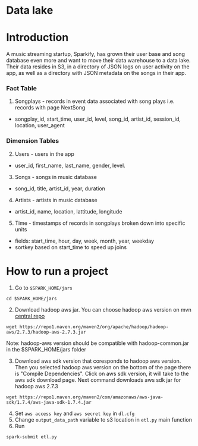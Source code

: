 # Data lake

# Introduction

A music streaming startup, Sparkify, has grown their user base and song database even more and want to move their data
warehouse to a data lake. Their data resides in S3, in a directory of JSON logs on user activity on the app, as well as
a directory with JSON metadata on the songs in their app.


### Fact Table
1) Songplays - records in event data associated with song plays i.e. records with page NextSong
- songplay_id, start_time, user_id, level, song_id, artist_id, session_id, location, user_agent

### Dimension Tables
2) Users - users in the app
- user_id, first_name, last_name, gender, level.

3) Songs - songs in music database
- song_id, title, artist_id, year, duration

4) Artists - artists in music database
- artist_id, name, location, lattitude, longitude

5) Time - timestamps of records in songplays broken down into specific units
- fields: start_time, hour, day, week, month, year, weekday
- sortkey based on start_time to speed up joins

# How to run a project


1) Go to `$SPARK_HOME/jars`

```shell
cd $SPARK_HOME/jars
```

2) Download hadoop aws jar. You can choose hadoop aws version on
   mvn [central repo](https://mvnrepository.com/artifact/org.apache.hadoop/hadoop-aws)

```shell
wget https://repo1.maven.org/maven2/org/apache/hadoop/hadoop-aws/2.7.3/hadoop-aws-2.7.3.jar
```

Note: hadoop-aws version should be compatible with hadoop-common.jar in the $SPARK_HOME/jars folder

3) Download aws sdk version that coresponds to hadoop aws version. Then you selected hadoop aws version on the bottom of
   the page there is "Compile Dependencies". Click on aws sdk version, it will take to the aws sdk download page. 
Next command downloads aws sdk jar for hadoop aws 2.7.3

```shell
wget https://repo1.maven.org/maven2/com/amazonaws/aws-java-sdk/1.7.4/aws-java-sdk-1.7.4.jar
```

4) Set `aws access key` and `aws secret key` in `dl.cfg`
5) Change `output_data_path` variable to s3 location in `etl.py` main function
6) Run

```shell
spark-submit etl.py
```